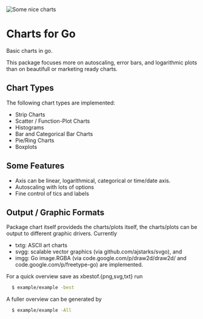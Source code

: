 ![Some nice charts](https://github.com/vdobler/chart/tree/master/example/bestof.png)


Charts for Go
=============

Basic charts in go.


This package focuses more on autoscaling, error bars,
and logarithmic plots than on beautifull or marketing
ready charts.

## Chart Types

The following chart types are implemented:
* Strip Charts
* Scatter / Function-Plot Charts
* Histograms
* Bar and Categorical Bar Charts
* Pie/Ring Charts
* Boxplots

## Some Features
* Axis can be linear, logarithmical, categorical or time/date axis.
* Autoscaling with lots of options
* Fine control of tics and labels

## Output / Graphic Formats

Package chart itself provideds the charts/plots itself, the charts/plots
can be output to different graphic drivers.  Currently
* txtg: ASCII art charts
* svgg: scalable vector graphics (via github.com/ajstarks/svgo), and
* imgg: Go image.RGBA (via code.google.com/p/draw2d/draw2d/ and code.google.com/p/freetype-go) 
are implemented.

For a quick overview save as xbestof.{png,svg,txt} run
```bash
  $ example/example -best
```
A fuller overview can be generated by
```bash
  $ example/example -All
```




